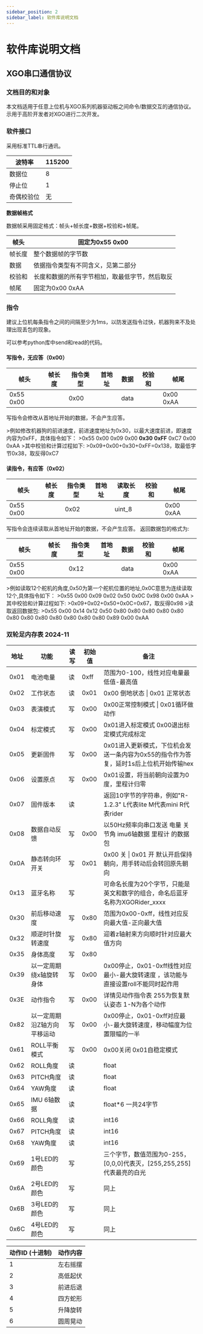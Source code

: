 ```yaml
---
sidebar_position: 2
sidebar_label: 软件库说明文档
---
```


# 软件库说明文档

## XGO串口通信协议

### 文档目的和对象

本文档适用于任意上位机与XGO系列机器驱动板之间命令/数据交互的通信协议。示用于高阶开发者对XGO进行二次开发。

### 软件接口

采用标准TTL串行通讯。

| 波特率     | 115200 |
| ---------- | ------ |
| 数据位     | 8      |
| 停止位     | 1      |
| 奇偶校验位 | 无     |

**数据帧格式**

数据帧采用固定格式：帧头+帧长度+数据+校验和+帧尾。

| 帧头   | 固定为0x55 0x00                                |
| ------ | ---------------------------------------------- |
| 帧长度 | 整个数据帧的字节数                             |
| 数据   | 依据指令类型有不同含义，见第二部分             |
| 校验和 | 长度和数据的所有字节相加，取最低字节，然后取反 |
| 帧尾   | 固定为0x00 0xAA                                |

### 指令

建议上位机每条指令之间的间隔至少为1ms，以防发送指令过快，机器狗来不及处理出现丢包的现象。

可以参考python库中send和read的代码。

#### 写指令，无应答（0x00）

| **帧头**  | **帧长度** | **指令类型** | **首地址** | **数据** | **校验和** | **帧尾**  |
| --------- | ---------- | ------------ | ---------- | -------- | ---------- | --------- |
| 0x55 0x00 |            | 0x00         |            | data     |            | 0x00 0xAA |

写指令会修改从首地址开始的数据，不会产生应答。

\>例如修改机器狗的前进速度，前进速度地址为0x30，以最大速度前进，即速度内容为0xFF，具体指令如下：
\>0x55 0x00 0x09 0x00 **0x30** **0xFF** 0xC7 0x00 0xAA
\>其中校验和计算过程如下:
\>0x09+0x00+0x30+0xFF=0x138，取最低字节0x38，取反得0xC7

#### 读指令，有应答（0x02）

| **帧头**  | **帧长度** | **指令类型** | **首地址** | **读取长度** | **校验和** | **帧尾**  |
| --------- | ---------- | ------------ | ---------- | ------------ | ---------- | --------- |
| 0x55 0x00 |            | 0x02         |            | uint_8       |            | 0x00 0xAA |

写指令会连续读取从首地址开始的数据，不会产生应答。
返回数据包的格式为:

| **帧头**  | **帧长度** | **指令类型** | **首地址** | **数据** | **校验和** | **帧尾**  |
| --------- | ---------- | ------------ | ---------- | -------- | ---------- | --------- |
| 0x55 0x00 |            | 0x12         |            | data     |            | 0x00 0xAA |

\>例如读取12个舵机的角度,0x50为第一个舵机位置的地址,0x0C意思为连续读取12个,具体指令如下：
\>0x55 0x00 0x09 0x02 0x50 0x0C 0x98 0x00 0xAA
\>其中校验和计算过程如下:
\>0x09+0x02+0x50+0x0C=0x67，取反得0x98
\>读取返回数据包:
\>0x55 0x00 0x14 0x12 0x50 0x80 0x80 0x80 0x80 0x80 0x80 0x80 0x80 0x80 0x80 0x80 0x80 0x89 0x00 0xAA 

### 双轮足内存表  2024-11

| 地址 | 功能                        | 读写 | 初始值 | 备注                                                         |
| ---- | --------------------------- | ---- | ------ | ------------------------------------------------------------ |
| 0x01 | 电池电量                    | 读   | 0xff   | 范围为0-100，线性对应电量最低值-最高值                       |
| 0x02 | 工作状态                    | 读   | 0x01   | 0x00 倒地状态 \| 0x01 正常状态                               |
| 0x03 | 表演模式                    | 写   | 0x00   | 0x00正常控制模式 \| 0x01循环做动作                           |
| 0x04 | 标定模式                    | 写   | 0x00   | 0x01进入标定模式 0x00退出标定模式完成标定                    |
| 0x05 | 更新固件                    | 写   | 0x00   | 0x01进入更新模式，下位机会发送一条内容为0x55的指令作为答复，延时1s后上位机开始传输hex |
| 0x06 | 设置原点                    | 写   | 0x00   | 0x01设置，将当前朝向设置为0度，里程计归零                    |
| 0x07 | 固件版本                    | 读   |        | 返回10字节的字符串，例如"R-1.2.3" L代表lite M代表mini R代表rider |
| 0x08 | 数据自动反馈                | 写   | 0x00   | 以50Hz频率向串口发送 电量 关节角 imu6轴数据 里程计 的数据包  |
| 0x0A | 静态转向环开关              | 写   | 0x01   | 0x00 关 \| 0x01 开  默认开启保持朝向，用手转动后会转回原先朝向 |
| 0x13 | 蓝牙名称                    | 写   |        | 可命名长度为20个字节，只能是英文和数字的组合，命名后蓝牙名称为XGORider_xxxx |
| 0x30 | 前后移动速度                | 写   | 0x80   | 范围为0x00-0xff，线性对应反向最大值-正向最大值               |
| 0x32 | 顺逆时针旋转速度            | 写   | 0x80   | 迎着z轴射来方向顺时针对应最大值方向                          |
| 0x35 | 身体高度                    | 写   | 0x80   |                                                              |
| 0x39 | 以一定周期绕x轴旋转身体     | 写   | 0x00   | 0x00停止，0x01-0xff线性对应最小-最大旋转速度 ，该功能与直接设置roll不能同时起作用 |
| 0x3E | 动作指令                    | 写   | 0x00   | 详情见动作指令表 255为恢复默认姿态 1-N为各个动作             |
| 0x82 | 以一定周期沿Z轴方向平移运动 | 写   | 0x00   | 0x00停止，0x01-0xff对应最小-最大旋转速度，移动幅度为位置限幅的一半 |
| 0x61 | ROLL平衡模式                | 写   | 0x00   | 0x00关闭 0x01自稳定模式                                      |
| 0x62 | ROLL角度                    | 读   |        | float                                                        |
| 0x63 | PITCH角度                   | 读   |        | float                                                        |
| 0x64 | YAW角度                     | 读   |        | float                                                        |
| 0x65 | IMU 6轴数据                 | 读   |        | float*6 一共24字节                                           |
| 0x66 | ROLL角度                    | 读   |        | int16                                                        |
| 0x67 | PITCH角度                   | 读   |        | int16                                                        |
| 0x68 | YAW角度                     | 读   |        | int16                                                        |
| 0x69 | 1号LED的颜色                | 写   |        | 三个字节，数值范围为0-255，[0,0,0]代表灭，[255,255,255]代表最亮的白光 |
| 0x6A | 2号LED的颜色                | 写   |        | 同上                                                         |
| 0x6B | 3号LED的颜色                | 写   |        | 同上                                                         |
| 0x6C | 4号LED的颜色                | 写   |        | 同上                                                         |

| 动作ID (十进制) | 动作内容 |
| --------------- | -------- |
| 1               | 左右摇摆 |
| 2               | 高低起伏 |
| 3               | 前进后退 |
| 4               | 四方蛇形 |
| 5               | 升降旋转 |
| 6               | 圆周晃动 |
